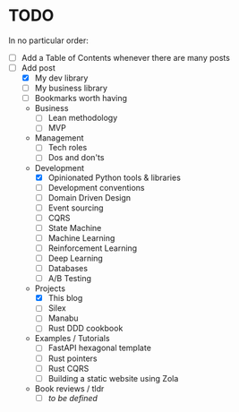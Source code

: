 # TODO

In no particular order:

- [ ] Add a Table of Contents whenever there are many posts
- [ ] Add post
  - [x] My dev library
  - [ ] My business library
  - [ ] Bookmarks worth having
  - Business
    - [ ] Lean methodology
    - [ ] MVP
  - Management
    - [ ] Tech roles
    - [ ] Dos and don'ts
  - Development
    - [x] Opinionated Python tools & libraries
    - [ ] Development conventions
    - [ ] Domain Driven Design
    - [ ] Event sourcing
    - [ ] CQRS
    - [ ] State Machine
    - [ ] Machine Learning
    - [ ] Reinforcement Learning
    - [ ] Deep Learning
    - [ ] Databases
    - [ ] A/B Testing
  - Projects
    - [x] This blog
    - [ ] Silex
    - [ ] Manabu
    - [ ] Rust DDD cookbook
  - Examples / Tutorials
    - [ ] FastAPI hexagonal template
    - [ ] Rust pointers
    - [ ] Rust CQRS
    - [ ] Building a static website using Zola
  - Book reviews / tldr
    - [ ] *to be defined*
